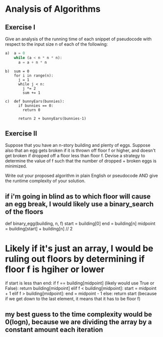 # Analysis of Algorithms

## Exercise I

Give an analysis of the running time of each snippet of
pseudocode with respect to the input size n of each of the following:

```python
a)  a = 0
    while (a < n * n * n):
      a = a + n * n
```


```
b)  sum = 0
    for i in range(n):
      j = 1
      while j < n:
        j *= 2
        sum += 1
```

```
c)  def bunnyEars(bunnies):
      if bunnies == 0:
        return 0

      return 2 + bunnyEars(bunnies-1)
```

## Exercise II

Suppose that you have an n-story building and plenty of eggs. Suppose also that an egg gets broken if it is thrown off floor f or higher, and doesn't get broken if dropped off a floor less than floor f. Devise a strategy to determine the value of f such that the number of dropped + broken eggs is minimized.

Write out your proposed algorithm in plain English or pseudocode AND give the runtime complexity of your solution.

## if i'm going in blind as to which floor will cause an egg break, I would likely use a binary_search of the floors
def binary_egg(building, n, f)
  start = building[0]
  end = building[n]
  midpoint = building[start] + building[n] // 2

# Likely if it's just an array, I would be ruling out floors by determining if floor f is hgiher or lower

  if start is less than end:
    if f == building[midpoint] (likely would use True or False):
      return building[midpoint]
    elif f < building[midpoint]:
      start = midpoint + 1
    elif f > building[midpoint]:
      end = midpoint - 1
  else:
    return start (because if we get down to the last element, it means that it has to be floor f)

## my best guess to the time complexity would be 0(logn), because we are dividing the array by a constant amount each iteration
    
